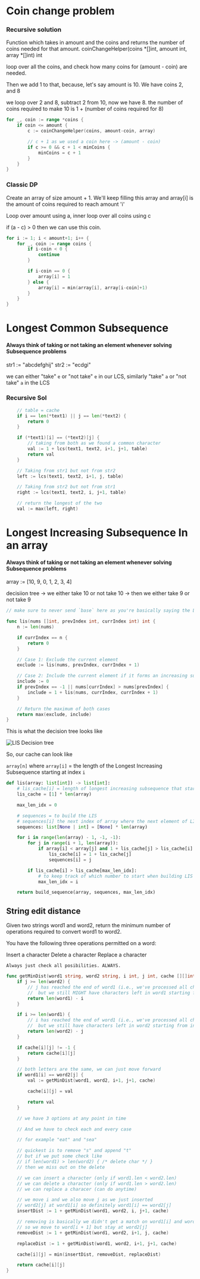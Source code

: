 # Coin change problem

### Recursive solution

Function which takes in amount and the coins and returns the number of coins needed for that amount.
coinChangeHelper(coins *[]int, amount int, array *[]int) int 

loop over all the coins, and check how many coins for (amount - coin) are needed. 

Then we add 1 to that, because, let's say amount is 10. We have coins 2, and 8

we loop over 2 and 8, subtract 2 from 10, now we have 8. the number of coins required to make 10 is 1 + (number of coins required for 8)

```go
for _, coin := range *coins {
    if coin <= amount {
        c := coinChangeHelper(coins, amount-coin, array)

        // c + 1 as we used a coin here -> (amount - coin)
        if c >= 0 && c + 1 < minCoins {
            minCoins = c + 1
        }
    }
}
```

### Classic DP

Create an array of size amount + 1. We'll keep filling this array and array[i] is the amount of coins required to reach amount 'i'

Loop over amount using a, inner loop over all coins using c 

if (a - c) > 0 then we can use this coin.

```go
for i := 1; i < amount+1; i++ {
    for _, coin := range coins {
        if i-coin < 0 {
            continue
        }

        if i-coin == 0 {
            array[i] = 1
        } else {
            array[i] = min(array[i], array[i-coin]+1)
        }
    }
}
```


# Longest Common Subsequence

#### Always think of taking or not taking an element whenever solving Subsequence problems

str1 := "abcdefghij"
str2 := "ecdgi"

we can either "take" `e` or "not take" `e` in our LCS, similarly "take" `a` or "not take" `a` in the LCS

### Recursive Sol

```go
    // table = cache
	if i == len(*text1) || j == len(*text2) {
		return 0
	}

	if (*text1)[i] == (*text2)[j] {
        // taking from both as we found a common character
		val := 1 + lcs(text1, text2, i+1, j+1, table)
		return val
	}

    // Taking from str1 but not from str2
	left := lcs(text1, text2, i+1, j, table)

    // Taking from str2 but not from str1
	right := lcs(text1, text2, i, j+1, table)

    // return the longest of the two
	val := max(left, right)
```


# Longest Increasing Subsequence In an array

#### Always think of taking or not taking an element whenever solving Subsequence problems

array := [10, 9, 0, 1, 2, 3, 4]

decisiion tree -> we either take 10 or not take 10 -> then we either take 9 or not take 9

```go
// make sure to never send `base` here as you're basically saying the LIS has to start with base which is not true

func lis(nums []int, prevIndex int, currIndex int) int {
	n := len(nums)

	if currIndex == n {
		return 0
	}

	// Case 1: Exclude the current element
	exclude := lis(nums, prevIndex, currIndex + 1)

	// Case 2: Include the current element if it forms an increasing subsequence
	include := 0
	if prevIndex == -1 || nums[currIndex] > nums[prevIndex] {
		include = 1 + lis(nums, currIndex, currIndex + 1)
	}

	// Return the maximum of both cases
	return max(exclude, include)
}
```

This is what the decision tree looks like

![LIS Decision tree](./LIS.png) 

So, our cache can look like 

`array[n]` where `array[i]` = the length of the Longest Increasing Subsequence starting at index `i`

```python
def lis(array: list[int]) -> list[int]:
    # lis_cache[i] = length of longest increasing subsequence that starts with lis_cache[i]   
    lis_cache = [1] * len(array)

    max_len_idx = 0

    # sequences = to build the LIS
    # sequences[i] the next index of array where the next element of LIS is
    sequences: list[None | int] = [None] * len(array)

    for i in range(len(array) - 1, -1, -1):
        for j in range(i + 1, len(array)):
            if array[i] < array[j] and 1 + lis_cache[j] > lis_cache[i]:
                lis_cache[i] = 1 + lis_cache[j]
                sequences[i] = j

        if lis_cache[i] > lis_cache[max_len_idx]:
            # to keep track of which number to start when building LIS sequence
            max_len_idx = i

    return build_sequence(array, sequences, max_len_idx)
```

## String edit distance

Given two strings word1 and word2, return the minimum number of operations required to convert word1 to word2.

You have the following three operations permitted on a word:

Insert a character
Delete a character
Replace a character

`Always just check all posibilities. ALWAYS.`

```go
func getMinDist(word1 string, word2 string, i int, j int, cache [][]int) int {
	if j >= len(word2) {
		// j has reached the end of word1 (i.e., we've processed all characters in word2),
		//  but we still MIGHT have characters left in word1 starting from index i.
		return len(word1) - i
	}

	if i >= len(word1) {
		// i has reached the end of word1 (i.e., we've processed all characters in word1),
		//  but we still have characters left in word2 starting from index j.
		return len(word2) - j
	}

	if cache[i][j] != -1 {
		return cache[i][j]
	}

	// both letters are the same, we can just move forward
	if word1[i] == word2[j] {
		val := getMinDist(word1, word2, i+1, j+1, cache)

		cache[i][j] = val

		return val
	}

	// we have 3 options at any point in time

	// And we have to check each and every case

	// for example "eat" and "sea"

	// quickest is to remove "s" and append "t"
	// but if we put some check like
	// if len(word1) > len(word2) { /* delete char */ }
	// then we miss out on the delete

	// we can insert a character (only if word1.len < word2.len)
	// we can delete a character (only if word1.len > word2.len)
	// we can replace a characer (can do anytime)

	// we move i and we also move j as we just inserted
	// word2[j] at word1[i] so definitely word1[i] == word2[j]
	insertDist := 1 + getMinDist(word1, word2, i, j+1, cache)

	// removing is basically we didn't get a match on word1[i] and word2[j]
	// so we move to word[i + 1] but stay at word2[j]
	removeDist := 1 + getMinDist(word1, word2, i+1, j, cache)

	replaceDist := 1 + getMinDist(word1, word2, i+1, j+1, cache)

	cache[i][j] = min(insertDist, removeDist, replaceDist)

	return cache[i][j]
}
```

